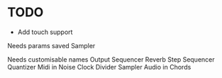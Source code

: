 # TODO
- Add touch support

Needs params saved
  Sampler

Needs customisable names
  Output
  Sequencer
  Reverb
  Step Sequencer
  Quantizer
  Midi in
  Noise
  Clock Divider
  Sampler
  Audio in
  Chords